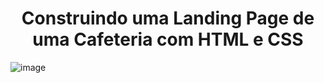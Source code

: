 <h1 align="center"> Construindo uma Landing Page de uma Cafeteria com HTML e CSS</h1>

![image](https://github.com/pjonnathan/LandingPage-Cafeteira/assets/43188930/0da2379a-f0e3-43f0-9477-7b3363833599)
